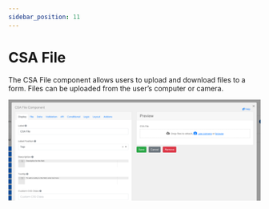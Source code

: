 ```yaml
---
sidebar_position: 11
---
```


# CSA File

The CSA File component allows users to upload and download files to a form. Files can be uploaded from the user’s computer or camera.

![CSA File](./img/csa-file.png)

